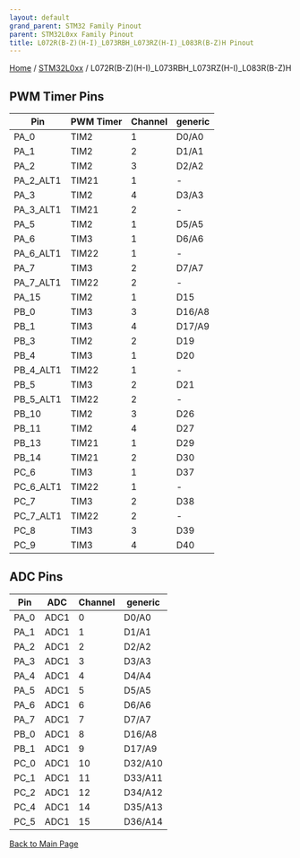 ```yaml
---
layout: default
grand_parent: STM32 Family Pinout
parent: STM32L0xx Family Pinout
title: L072R(B-Z)(H-I)_L073RBH_L073RZ(H-I)_L083R(B-Z)H Pinout
---
```


[Home](../../index.md) / [STM32L0xx](../index.md) / L072R(B-Z)(H-I)_L073RBH_L073RZ(H-I)_L083R(B-Z)H

## PWM Timer Pins

| Pin | PWM Timer | Channel | generic |
| --- | --- | --- | --- |
| PA_0 | TIM2 | 1 | D0/A0 |
| PA_1 | TIM2 | 2 | D1/A1 |
| PA_2 | TIM2 | 3 | D2/A2 |
| PA_2_ALT1 | TIM21 | 1 | - |
| PA_3 | TIM2 | 4 | D3/A3 |
| PA_3_ALT1 | TIM21 | 2 | - |
| PA_5 | TIM2 | 1 | D5/A5 |
| PA_6 | TIM3 | 1 | D6/A6 |
| PA_6_ALT1 | TIM22 | 1 | - |
| PA_7 | TIM3 | 2 | D7/A7 |
| PA_7_ALT1 | TIM22 | 2 | - |
| PA_15 | TIM2 | 1 | D15 |
| PB_0 | TIM3 | 3 | D16/A8 |
| PB_1 | TIM3 | 4 | D17/A9 |
| PB_3 | TIM2 | 2 | D19 |
| PB_4 | TIM3 | 1 | D20 |
| PB_4_ALT1 | TIM22 | 1 | - |
| PB_5 | TIM3 | 2 | D21 |
| PB_5_ALT1 | TIM22 | 2 | - |
| PB_10 | TIM2 | 3 | D26 |
| PB_11 | TIM2 | 4 | D27 |
| PB_13 | TIM21 | 1 | D29 |
| PB_14 | TIM21 | 2 | D30 |
| PC_6 | TIM3 | 1 | D37 |
| PC_6_ALT1 | TIM22 | 1 | - |
| PC_7 | TIM3 | 2 | D38 |
| PC_7_ALT1 | TIM22 | 2 | - |
| PC_8 | TIM3 | 3 | D39 |
| PC_9 | TIM3 | 4 | D40 |


## ADC Pins

| Pin | ADC | Channel | generic |
| --- | --- | --- | --- |
| PA_0 | ADC1 | 0 | D0/A0 |
| PA_1 | ADC1 | 1 | D1/A1 |
| PA_2 | ADC1 | 2 | D2/A2 |
| PA_3 | ADC1 | 3 | D3/A3 |
| PA_4 | ADC1 | 4 | D4/A4 |
| PA_5 | ADC1 | 5 | D5/A5 |
| PA_6 | ADC1 | 6 | D6/A6 |
| PA_7 | ADC1 | 7 | D7/A7 |
| PB_0 | ADC1 | 8 | D16/A8 |
| PB_1 | ADC1 | 9 | D17/A9 |
| PC_0 | ADC1 | 10 | D32/A10 |
| PC_1 | ADC1 | 11 | D33/A11 |
| PC_2 | ADC1 | 12 | D34/A12 |
| PC_4 | ADC1 | 14 | D35/A13 |
| PC_5 | ADC1 | 15 | D36/A14 |


[Back to Main Page](../../index.md)